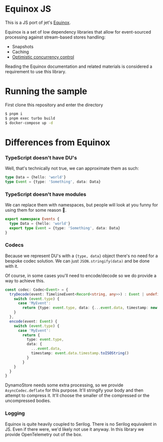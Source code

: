 # Equinox JS

This is a JS port of jet's [Equinox](https://github.com/jet/equinox).

Equinox is a set of low dependency libraries that allow for event-sourced processing against stream-based stores handling:
* Snapshots
* Caching
* [Optimistic concurrency control](https://en.wikipedia.org/wiki/Optimistic_concurrency_control)

Reading the Equinox documentation and related materials is considered a requirement to use this library.

# Running the sample

First clone this repository and enter the directory

```sh
$ pnpm i
$ pnpm exec turbo build
$ docker-compose up -d
```

# Differences from Equinox

### TypeScript doesn't have DU's
Well, that's technically not true, we can approximate them as such:

```typescript
type Data = {hello: 'world'}
type Event = {type: 'Something', data: Data}
```

### TypeScript doesn't have modules

We can replace them with namespaces, but people will look at you funny for using them
for some reason 🤷.

```typescript
export namespace Events {
  type Data = {hello: 'world'}
  export type Event = {type: 'Something', data: Data}
}
```

### Codecs

Because we represent DU's with a `{type, data}` object there's no
need for a bespoke codec solution. We can just `JSON.stringify(data)`
and be done with it.

Of course, in some cases you'll need to encode/decode so we do provide
a way to achieve this.

```typescript
const codec: Codec<Event> = {
  tryDecode(event: TimelineEvent<Record<string, any>>) : Event | undefined {
    switch (event.type) {
      case 'MyEvent': 
        return {type: event.type, data: {...event.data, timestamp: new Date(event.data.timestamp)}}
    }
  },
  encode(event: Event) {
    switch (event.type) {
      case 'MyEvent': 
        return {
          type: event.type, 
          data: {
            ...event.data, 
            timestamp: event.data.timestamp.toISOString()
          }
        }
    }
  }
}
```

DynamoStore needs some extra processing, so we provide `AsyncCodec.deflate` for this purpose.
It'll stringify your body and then attempt to compress it. It'll choose the smaller
of the compressed or the uncompressed bodies.

### Logging

Equinox is quite heavily coupled to Serilog. There is no Serilog equivalent in
JS. Even if there were, we'd likely not use it anyway. In this 
library we provide OpenTelemetry out of the box.
